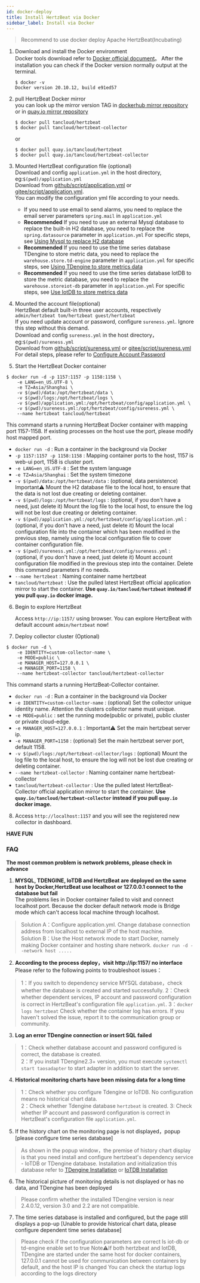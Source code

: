 ```yaml
---
id: docker-deploy  
title: Install HertzBeat via Docker   
sidebar_label: Install via Docker      
---
```


> Recommend to use docker deploy Apache HertzBeat(Incubating)


1. Download and install the Docker environment   
   Docker tools download refer to [Docker official document](https://docs.docker.com/get-docker/)。
   After the installation you can check if the Docker version normally output at the terminal.
   ```
   $ docker -v
   Docker version 20.10.12, build e91ed57
   ```

2. pull HertzBeat Docker mirror  
   you can look up the mirror version TAG in [dockerhub mirror repository](https://hub.docker.com/r/tancloud/hertzbeat/tags)  
   or in [quay.io mirror repository](https://quay.io/repository/tancloud/hertzbeat)     
   ```shell
   $ docker pull tancloud/hertzbeat   
   $ docker pull tancloud/hertzbeat-collector       
   ```
   or  
   ```shell
   $ docker pull quay.io/tancloud/hertzbeat
   $ docker pull quay.io/tancloud/hertzbeat-collector
   ```

3. Mounted HertzBeat configuration file (optional)    
   Download and config `application.yml` in the host directory, eg:`$(pwd)/application.yml`    
   Download from [github/script/application.yml](https://github.com/apache/hertzbeat/raw/master/script/application.yml) or [gitee/script/application.yml](https://gitee.com/hertzbeat/hertzbeat/raw/master/script/application.yml).    
   You can modify the configuration yml file according to your needs.      
   - If you need to use email to send alarms, you need to replace the email server parameters `spring.mail` in `application.yml`   
   - **Recommended** If you need to use an external Mysql database to replace the built-in H2 database, you need to replace the `spring.datasource` parameter in `application.yml` For specific steps, see [Using Mysql to replace H2 database](mysql-change)  
   - **Recommended** If you need to use the time series database TDengine to store metric data, you need to replace the `warehouse.store.td-engine` parameter in `application.yml` for specific steps, see [Using TDengine to store metrics data](tdengine-init)   
   - **Recommended** If you need to use the time series database IotDB to store the metric database, you need to replace the `warehouse.storeiot-db` parameter in `application.yml` For specific steps, see [Use IotDB to store metrics data](iotdb-init)   

4. Mounted the account file(optional)           
   HertzBeat default built-in three user accounts, respectively `admin/hertzbeat tom/hertzbeat guest/hertzbeat`       
   If you need update account or password, configure `sureness.yml`. Ignore this step without this demand.    
   Download and config `sureness.yml` in the host directory，eg:`$(pwd)/sureness.yml`    
   Download from [github/script/sureness.yml](https://github.com/apache/hertzbeat/raw/master/script/sureness.yml) or [gitee/script/sureness.yml](https://gitee.com/hertzbeat/hertzbeat/raw/master/script/sureness.yml)    
   For detail steps, please refer to [Configure Account Password](account-modify)    

5. Start the HertzBeat Docker container    

```shell 
$ docker run -d -p 1157:1157 -p 1158:1158 \
    -e LANG=en_US.UTF-8 \
    -e TZ=Asia/Shanghai \
    -v $(pwd)/data:/opt/hertzbeat/data \
    -v $(pwd)/logs:/opt/hertzbeat/logs \
    -v $(pwd)/application.yml:/opt/hertzbeat/config/application.yml \
    -v $(pwd)/sureness.yml:/opt/hertzbeat/config/sureness.yml \
    --name hertzbeat tancloud/hertzbeat
```

   This command starts a running HertzBeat Docker container with mapping port 1157-1158. If existing processes on the host use the port, please modify host mapped port.  
   - `docker run -d` : Run a container in the background via Docker
   - `-p 1157:1157 -p 1158:1158`  : Mapping container ports to the host, 1157 is web-ui port, 1158 is cluster port.
   - `-e LANG=en_US.UTF-8`  : Set the system language
   - `-e TZ=Asia/Shanghai` : Set the system timezone
   - `-v $(pwd)/data:/opt/hertzbeat/data` : (optional, data persistence) Important⚠️ Mount the H2 database file to the local host, to ensure that the data is not lost due creating or deleting container.  
   - `-v $(pwd)/logs:/opt/hertzbeat/logs` : (optional, if you don't have a need, just delete it) Mount the log file to the local host, to ensure the log will not be lost due creating or deleting container.
   - `-v $(pwd)/application.yml:/opt/hertzbeat/config/application.yml`  : (optional, if you don't have a need, just delete it) Mount the local configuration file into the container which has been modified in the previous step, namely using the local configuration file to cover container configuration file.    
   - `-v $(pwd)/sureness.yml:/opt/hertzbeat/config/sureness.yml`  : (optional, if you don't have a need, just delete it) Mount account configuration file modified in the previous step into the container. Delete this command parameters if no needs.  
   - `--name hertzbeat` : Naming container name hertzbeat 
   - `tancloud/hertzbeat` : Use the pulled latest HertzBeat official application mirror to start the container. **Use `quay.io/tancloud/hertzbeat` instead if you pull `quay.io` docker image.**     

6. Begin to explore HertzBeat  

   Access `http://ip:1157/` using browser. You can explore HertzBeat with default account `admin/hertzbeat` now!     

7. Deploy collector cluster (Optional)

```shell 
$ docker run -d \
    -e IDENTITY=custom-collector-name \
    -e MODE=public \
    -e MANAGER_HOST=127.0.0.1 \
    -e MANAGER_PORT=1158 \
    --name hertzbeat-collector tancloud/hertzbeat-collector
```

   This command starts a running HertzBeat-Collector container.
   - `docker run -d` : Run a container in the background via Docker
   - `-e IDENTITY=custom-collector-name`  : (optional) Set the collector unique identity name. Attention the clusters collector name must unique.
   - `-e MODE=public` : set the running mode(public or private), public cluster or private cloud-edge.
   - `-e MANAGER_HOST=127.0.0.1` : Important⚠️ Set the main hertzbeat server ip.
   - `-e MANAGER_PORT=1158` :  (optional) Set the main hertzbeat server port, default 1158.
   - `-v $(pwd)/logs:/opt/hertzbeat-collector/logs` : (optional) Mount the log file to the local host, to ensure the log will not be lost due creating or deleting container.
   - `--name hertzbeat-collector` : Naming container name hertzbeat-collector
   - `tancloud/hertzbeat-collector` : Use the pulled latest HertzBeat-Collector official application mirror to start the container. **Use `quay.io/tancloud/hertzbeat-collector` instead if you pull `quay.io` docker image.**

8. Access `http://localhost:1157` and you will see the registered new collector in dashboard.  

**HAVE FUN**   

### FAQ  

**The most common problem is network problems, please check in advance**

1. **MYSQL, TDENGINE, IoTDB and HertzBeat are deployed on the same host by Docker,HertzBeat use localhost or 127.0.0.1 connect to the database but fail**     
The problems lies in Docker container failed to visit and connect localhost port. Because the docker default network mode is Bridge mode which can't access local machine through localhost.
> Solution A：Configure application.yml. Change database connection address from localhost to external IP of the host machine.     
> Solution B：Use the Host network mode to start Docker, namely making Docker container and hosting share network. `docker run -d --network host .....`   

2. **According to the process deploy，visit http://ip:1157/ no interface**   
Please refer to the following points to troubleshoot issues：  
> 1：If you switch to dependency service MYSQL database，check whether the database is created and started successfully.
> 2：Check whether dependent services, IP account and password configuration is correct in HertzBeat's configuration file `application.yml`.
> 3：`docker logs hertzbeat` Check whether the container log has errors. If you haven't solved the issue, report it to the communication group or community.

3. **Log an error TDengine connection or insert SQL failed**  
> 1：Check whether database account and password configured is correct, the database is created.   
> 2：If you install TDengine2.3+ version, you must execute `systemctl start taosadapter` to start adapter in addition to start the server.  

4. **Historical monitoring charts have been missing data for a long time**  
> 1：Check whether you configure Tdengine or IoTDB. No configuration means no historical chart data.  
> 2：Check whether Tdengine database `hertzbeat` is created. 
> 3: Check whether IP account and password configuration is correct in HertzBeat's configuration file `application.yml`.

5. If the history chart on the monitoring page is not displayed，popup [please configure time series database]
> As shown in the popup window，the premise of history chart display is that you need install and configure hertzbeat's dependency service - IoTDB or TDengine database.
> Installation and initialization this database refer to [TDengine Installation](tdengine-init) or [IoTDB Installation](iotdb-init)  

6. The historical picture of monitoring details is not displayed or has no data, and TDengine has been deployed  
> Please confirm whether the installed TDengine version is near 2.4.0.12, version 3.0 and 2.2 are not compatible.  

7. The time series database is installed and configured, but the page still displays a pop-up [Unable to provide historical chart data, please configure dependent time series database]
> Please check if the configuration parameters are correct
> Is iot-db or td-engine enable set to true
> Note⚠️If both hertzbeat and IotDB, TDengine are started under the same host for docker containers, 127.0.0.1 cannot be used for communication between containers by default, and the host IP is changed
> You can check the startup logs according to the logs directory
